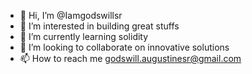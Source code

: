 - 👋 Hi, I’m @Iamgodswillsr
- 👀 I’m interested in building great stuffs
- 🌱 I’m currently learning solidity
- 💞️ I’m looking to collaborate on innovative solutions
- 📫 How to reach me godswill.augustinesr@gmail.com

<!---
Iamgodswillsr/Iamgodswillsr is a ✨ special ✨ repository because its `README.md` (this file) appears on your GitHub profile.
You can click the Preview link to take a look at your changes.
--->
